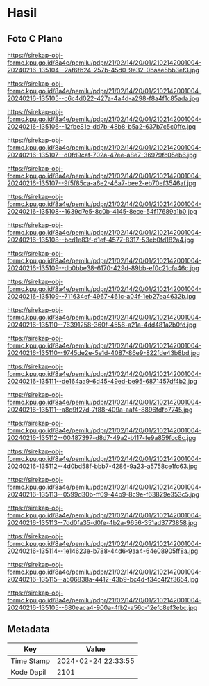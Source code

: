 # Hasil

## Foto C Plano

https://sirekap-obj-formc.kpu.go.id/8a4e/pemilu/pdpr/21/02/14/20/01/2102142001004-20240216-135104--2af6fb24-257b-45d0-9e32-0baae5bb3ef3.jpg

https://sirekap-obj-formc.kpu.go.id/8a4e/pemilu/pdpr/21/02/14/20/01/2102142001004-20240216-135105--c6c4d022-427a-4a4d-a298-f8a4f1c85ada.jpg

https://sirekap-obj-formc.kpu.go.id/8a4e/pemilu/pdpr/21/02/14/20/01/2102142001004-20240216-135106--12fbe81e-dd7b-48b8-b5a2-637b7c5c0ffe.jpg

https://sirekap-obj-formc.kpu.go.id/8a4e/pemilu/pdpr/21/02/14/20/01/2102142001004-20240216-135107--d0fd9caf-702a-47ee-a8e7-36979fc05eb6.jpg

https://sirekap-obj-formc.kpu.go.id/8a4e/pemilu/pdpr/21/02/14/20/01/2102142001004-20240216-135107--9f5f85ca-a6e2-46a7-bee2-eb70ef3546af.jpg

https://sirekap-obj-formc.kpu.go.id/8a4e/pemilu/pdpr/21/02/14/20/01/2102142001004-20240216-135108--1639d7e5-8c0b-4145-8ece-54f17689a1b0.jpg

https://sirekap-obj-formc.kpu.go.id/8a4e/pemilu/pdpr/21/02/14/20/01/2102142001004-20240216-135108--bcd1e83f-d1ef-4577-8317-53eb0fd182a4.jpg

https://sirekap-obj-formc.kpu.go.id/8a4e/pemilu/pdpr/21/02/14/20/01/2102142001004-20240216-135109--db0bbe38-6170-429d-89bb-ef0c21cfa46c.jpg

https://sirekap-obj-formc.kpu.go.id/8a4e/pemilu/pdpr/21/02/14/20/01/2102142001004-20240216-135109--711634ef-4967-461c-a04f-1eb27ea4632b.jpg

https://sirekap-obj-formc.kpu.go.id/8a4e/pemilu/pdpr/21/02/14/20/01/2102142001004-20240216-135110--76391258-360f-4556-a21a-4dd481a2b0fd.jpg

https://sirekap-obj-formc.kpu.go.id/8a4e/pemilu/pdpr/21/02/14/20/01/2102142001004-20240216-135110--9745de2e-5e1d-4087-86e9-822fde43b8bd.jpg

https://sirekap-obj-formc.kpu.go.id/8a4e/pemilu/pdpr/21/02/14/20/01/2102142001004-20240216-135111--de164aa9-6d45-49ed-be95-6871457df4b2.jpg

https://sirekap-obj-formc.kpu.go.id/8a4e/pemilu/pdpr/21/02/14/20/01/2102142001004-20240216-135111--a8d9f27d-7f88-409a-aaf4-8896fdfb7745.jpg

https://sirekap-obj-formc.kpu.go.id/8a4e/pemilu/pdpr/21/02/14/20/01/2102142001004-20240216-135112--00487397-d8d7-49a2-b117-fe9a859fcc8c.jpg

https://sirekap-obj-formc.kpu.go.id/8a4e/pemilu/pdpr/21/02/14/20/01/2102142001004-20240216-135112--4d0bd58f-bbb7-4286-9a23-a5758ce1fc63.jpg

https://sirekap-obj-formc.kpu.go.id/8a4e/pemilu/pdpr/21/02/14/20/01/2102142001004-20240216-135113--0599d30b-ff09-44b9-8c9e-f63829e353c5.jpg

https://sirekap-obj-formc.kpu.go.id/8a4e/pemilu/pdpr/21/02/14/20/01/2102142001004-20240216-135113--7dd0fa35-d0fe-4b2a-9656-351ad3773858.jpg

https://sirekap-obj-formc.kpu.go.id/8a4e/pemilu/pdpr/21/02/14/20/01/2102142001004-20240216-135114--1e14623e-b788-44d6-9aa4-64e08905ff8a.jpg

https://sirekap-obj-formc.kpu.go.id/8a4e/pemilu/pdpr/21/02/14/20/01/2102142001004-20240216-135115--a506838a-4412-43b9-bc4d-f34c4f2f3654.jpg

https://sirekap-obj-formc.kpu.go.id/8a4e/pemilu/pdpr/21/02/14/20/01/2102142001004-20240216-135105--680eaca4-900a-4fb2-a56c-12efc8ef3ebc.jpg


## Metadata

| Key        | Value               |
| ---------- | ------------------- |
| Time Stamp | 2024-02-24 22:33:55 |
| Kode Dapil | 2101                |




